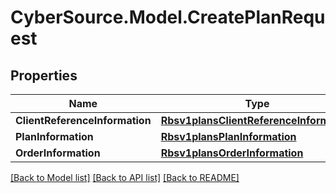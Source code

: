 # CyberSource.Model.CreatePlanRequest
## Properties

Name | Type | Description | Notes
------------ | ------------- | ------------- | -------------
**ClientReferenceInformation** | [**Rbsv1plansClientReferenceInformation**](Rbsv1plansClientReferenceInformation.md) |  | [optional] 
**PlanInformation** | [**Rbsv1plansPlanInformation**](Rbsv1plansPlanInformation.md) |  | [optional] 
**OrderInformation** | [**Rbsv1plansOrderInformation**](Rbsv1plansOrderInformation.md) |  | [optional] 

[[Back to Model list]](../README.md#documentation-for-models) [[Back to API list]](../README.md#documentation-for-api-endpoints) [[Back to README]](../README.md)


